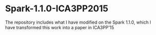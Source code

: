 # Spark-1.1.0-ICA3PP2015
The repository includes what I have modified on the Spark 1.1.0, which I have transformed this work into a paper in ICA3PP'15
